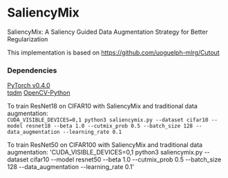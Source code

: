 # SaliencyMix
SaliencyMix: A Saliency Guided Data Augmentation Strategy for Better Regularization

This implementation is based on 
https://github.com/uoguelph-mlrg/Cutout

### Dependencies  
[PyTorch v0.4.0](http://pytorch.org/)  
[tqdm](https://pypi.python.org/pypi/tqdm)
[OpenCV-Python](https://pypi.org/project/opencv-python/)

To train ResNet18 on CIFAR10 with SaliencyMix and traditional data augmentation:    
`CUDA_VISIBLE_DEVICES=0,1 python3 saliencymix.py --dataset cifar10 --model resnet18 --beta 1.0 --cutmix_prob 0.5 --batch_size 128 --data_augmentation --learning_rate 0.1`

To train ResNet50 on CIFAR100 with SaliencyMix and traditional data augmentation:
'CUDA_VISIBLE_DEVICES=0,1 python3 saliencymix.py --dataset cifar10 --model resnet50 --beta 1.0 --cutmix_prob 0.5 --batch_size 128 --data_augmentation --learning_rate 0.1'
